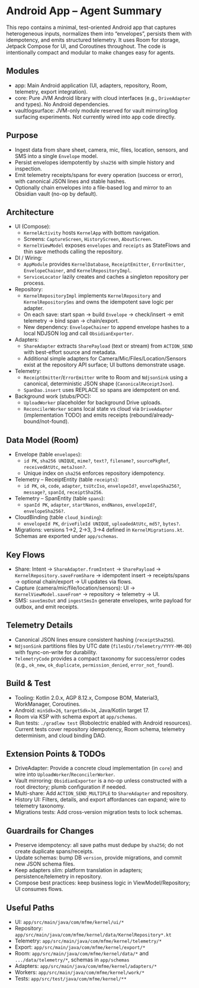 # Android App – Agent Summary

This repo contains a minimal, test-oriented Android app that captures heterogeneous inputs, normalizes them into “envelopes”, persists them with idempotency, and emits structured telemetry. It uses Room for storage, Jetpack Compose for UI, and Coroutines throughout. The code is intentionally compact and modular to make changes easy for agents.

## Modules
- app: Main Android application (UI, adapters, repository, Room, telemetry, export integration).
- core: Pure JVM Android library with cloud interfaces (e.g., `DriveAdapter` and types). No Android dependencies.
- vaultlogsurface: JVM-only module reserved for vault mirroring/log surfacing experiments. Not currently wired into app code directly.

## Purpose
- Ingest data from share sheet, camera, mic, files, location, sensors, and SMS into a single `Envelope` model.
- Persist envelopes idempotently by `sha256` with simple history and inspection.
- Emit telemetry receipts/spans for every operation (success or error), with canonical JSON lines and stable hashes.
- Optionally chain envelopes into a file-based log and mirror to an Obsidian vault (no-op by default).

## Architecture
- UI (Compose):
  - `KernelActivity` hosts `KernelApp` with bottom navigation.
  - Screens: `CaptureScreen`, `HistoryScreen`, `AboutScreen`.
  - `KernelViewModel` exposes `envelopes` and `receipts` as StateFlows and thin save methods calling the repository.
- DI / Wiring:
  - `AppModule` provides `KernelDatabase`, `ReceiptEmitter`, `ErrorEmitter`, `EnvelopeChainer`, and `KernelRepositoryImpl`.
  - `ServiceLocator` lazily creates and caches a singleton repository per process.
- Repository:
  - `KernelRepositoryImpl` implements `KernelRepository` and `KernelRepositorySms` and owns the idempotent save logic per adapter.
  - On each save: start span → build `Envelope` → check/insert → emit telemetry → bind span → chain/export.
  - New dependency: `EnvelopeChainer` to append envelope hashes to a local NDJSON log and call `ObsidianExporter`.
- Adapters:
  - `ShareAdapter` extracts `SharePayload` (text or stream) from `ACTION_SEND` with best-effort source and metadata.
  - Additional simple adapters for Camera/Mic/Files/Location/Sensors exist at the repository API surface; UI buttons demonstrate usage.
- Telemetry:
  - `ReceiptEmitter`/`ErrorEmitter` write to Room and `NdjsonSink` using a canonical, deterministic JSON shape (`CanonicalReceiptJson`).
  - `SpanDao.insert` uses REPLACE so spans are idempotent on end.
- Background work (stubs/POC):
  - `UploadWorker` placeholder for background Drive uploads.
  - `ReconcilerWorker` scans local state vs cloud via `DriveAdapter` (implementation TODO) and emits receipts (rebound/already-bound/not-found).

## Data Model (Room)
- Envelope (table `envelopes`):
  - `id PK`, `sha256 UNIQUE`, `mime?`, `text?`, `filename?`, `sourcePkgRef`, `receivedAtUtc`, `metaJson?`.
  - Unique index on `sha256` enforces repository idempotency.
- Telemetry – ReceiptEntity (table `receipts`):
  - `id PK`, `ok`, `code`, `adapter`, `tsUtcIso`, `envelopeId?`, `envelopeSha256?`, `message?`, `spanId`, `receiptSha256`.
- Telemetry – SpanEntity (table `spans`):
  - `spanId PK`, `adapter`, `startNanos`, `endNanos`, `envelopeId?`, `envelopeSha256?`.
- CloudBinding (table `cloud_binding`):
  - `envelopeId PK`, `driveFileId UNIQUE`, `uploadedAtUtc`, `md5?`, `bytes?`.
- Migrations: versions 1→2, 2→3, 3→4 defined in `KernelMigrations.kt`. Schemas are exported under `app/schemas`.

## Key Flows
- Share: Intent → `ShareAdapter.fromIntent` → `SharePayload` → `KernelRepository.saveFromShare` → idempotent insert → receipts/spans → optional chain/export → UI updates via flows.
- Capture (camera/mic/file/location/sensors): UI → `KernelViewModel.saveFrom*` → repository → telemetry → UI.
- SMS: `saveSmsOut` and `ingestSmsIn` generate envelopes, write payload for outbox, and emit receipts.

## Telemetry Details
- Canonical JSON lines ensure consistent hashing (`receiptSha256`).
- `NdjsonSink` partitions files by UTC date (`filesDir/telemetry/YYYY-MM-DD`) with fsync-on-write for durability.
- `TelemetryCode` provides a compact taxonomy for success/error codes (e.g., `ok_new`, `ok_duplicate`, `permission_denied`, `error_not_found`).

## Build & Test
- Tooling: Kotlin 2.0.x, AGP 8.12.x, Compose BOM, Material3, WorkManager, Coroutines.
- Android: `minSdk=26`, `targetSdk=34`, Java/Kotlin target 17.
- Room via KSP with schema export at `app/schemas`.
- Run tests: `./gradlew test` (Robolectric enabled with Android resources). Current tests cover repository idempotency, Room schema, telemetry determinism, and cloud binding DAO.

## Extension Points & TODOs
- DriveAdapter: Provide a concrete cloud implementation (in `core`) and wire into `UploadWorker`/`ReconcilerWorker`.
- Vault mirroring: `ObsidianExporter` is a no-op unless constructed with a root directory; plumb configuration if needed.
- Multi-share: Add `ACTION_SEND_MULTIPLE` to `ShareAdapter` and repository.
- History UI: Filters, details, and export affordances can expand; wire to telemetry taxonomy.
- Migrations tests: Add cross-version migration tests to lock schemas.

## Guardrails for Changes
- Preserve idempotency: all save paths must dedupe by `sha256`; do not create duplicate spans/receipts.
- Update schemas: bump DB `version`, provide migrations, and commit new JSON schema files.
- Keep adapters slim: platform translation in adapters; persistence/telemetry in repository.
- Compose best practices: keep business logic in ViewModel/Repository; UI consumes flows.

## Useful Paths
- UI: `app/src/main/java/com/mfme/kernel/ui/*`
- Repository: `app/src/main/java/com/mfme/kernel/data/KernelRepository*.kt`
- Telemetry: `app/src/main/java/com/mfme/kernel/telemetry/*`
- Export: `app/src/main/java/com/mfme/kernel/export/*`
- Room: `app/src/main/java/com/mfme/kernel/data/*` and `.../data/telemetry/*`, schemas in `app/schemas`
- Adapters: `app/src/main/java/com/mfme/kernel/adapters/*`
- Workers: `app/src/main/java/com/mfme/kernel/work/*`
- Tests: `app/src/test/java/com/mfme/kernel/**`
